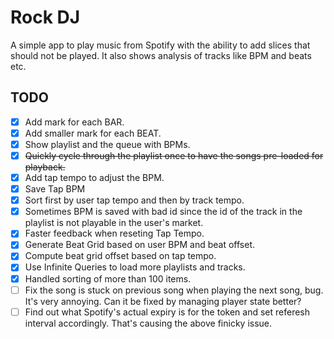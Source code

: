 # Rock DJ

A simple app to play music from Spotify with the ability to add slices that should not be played.
It also shows analysis of tracks like BPM and beats etc.

## TODO

- [x] Add mark for each BAR.
- [x] Add smaller mark for each BEAT.
- [x] Show playlist and the queue with BPMs.
- [x] ~~Quickly cycle through the playlist once to have the songs pre-loaded for playback.~~
- [x] Add tap tempo to adjust the BPM.
- [x] Save Tap BPM
- [x] Sort first by user tap tempo and then by track tempo.
- [x] Sometimes BPM is saved with bad id since the id of the track in the playlist is not playable in the user's market.
- [x] Faster feedback when reseting Tap Tempo.
- [x] Generate Beat Grid based on user BPM and beat offset.
- [x] Compute beat grid offset based on tap tempo.
- [x] Use Infinite Queries to load more playlists and tracks.
- [x] Handled sorting of more than 100 items.
- [ ] Fix the song is stuck on previous song when playing the next song, bug. It's very annoying. Can it be fixed by managing player state better?
- [ ] Find out what Spotify's actual expiry is for the token and set referesh interval accordingly. That's causing the above finicky issue.
